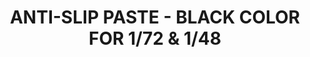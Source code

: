 ---
layout: product
title: "ANTI-SLIP PASTE - BLACK COLOR FOR 1/72 & 1/48"
price: "500" 
desc: "Anti slip tekstura"
img_path: "/assets/img/A.MIG-2034.webp"
brand: "AMMO"
available: false
special_offer: false
new: false
soon: false
cat: "070000"
subcat: "070100"
subsubcat: "070105"
sifra: "A.MIG-2034"
popular: false
spec: false
---